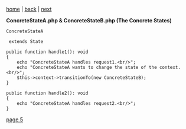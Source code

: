 [home](./page01.md) | [back](./page03.md) | [next](./page05.md)

**ConcreteStateA.php & ConcreteStateB.php (The Concrete States)**

```
ConcreteStateA
```

```
 extends State
```

```
public function handle1(): void
{
    echo "ConcreteStateA handles request1.<br/>";
    echo "ConcreteStateA wants to change the state of the context.<br/>";
    $this->context->transitionTo(new ConcreteStateB);
}
```

```
public function handle2(): void
{
    echo "ConcreteStateA handles request2.<br/>";
}
```

[page 5](./page05.md)
